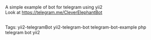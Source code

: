 A simple example of bot for telegram using yii2<br/>
Look at https://telegram.me/CleverElephantBot<br/><br/>

Tags: yii2-telegramBot yii2-telegram-bot telegram-bot-example php telegram bot yii2
